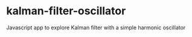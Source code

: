 # kalman-filter-oscillator
Javascript app to explore Kalman filter with a simple harmonic oscillator
